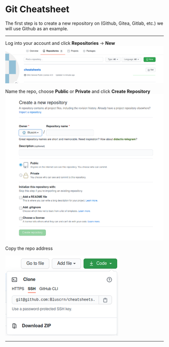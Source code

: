 # Git Cheatsheet

The first step is to create a new repository on (Github, Gitea, Gitlab, etc.) we will use Github as an example.
*****

Log into your account and click **Repositories** -> **New**
![Github_repo_new](resources/github_repo_new.png)


Name the repo, choose **Public** or **Private** and click **Create Repository**
![Github_repo_create](resources/github_repo_create.png)


Copy the repo address

![Github_repo_address](resources/github_repo_address.png)

*****
